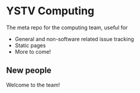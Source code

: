 # YSTV Computing

The meta repo for the computing team, useful for
* General and non-software related issue tracking
* Static pages
* More to come!

## New people

Welcome to the team!
